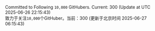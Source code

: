 Committed to Following `10,000` GitHubers. Current: <!-- FOLLOWING_COUNT -->300<!-- FOLLOWING_COUNT --> (Update at UTC <!-- LAST_UPDATED -->2025-06-26 22:15:43<!-- LAST_UPDATED -->)<br>
致力于关注`10,000`个GitHuber。当前：<!-- FOLLOWING_COUNT -->300<!-- FOLLOWING_COUNT --> (更新于北京时间 <!-- LAST_UPDATED_CST -->2025-06-27 06:15:43<!-- LAST_UPDATED_CST -->)
